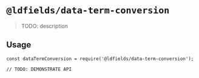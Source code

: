 # `@ldfields/data-term-conversion`

> TODO: description

## Usage

```
const dataTermConversion = require('@ldfields/data-term-conversion');

// TODO: DEMONSTRATE API
```
